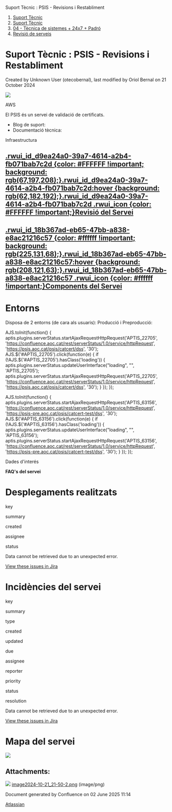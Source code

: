 Suport Tècnic : PSIS - Revisions i Restabliment  

1.  [Suport Tècnic](index.md)
2.  [Suport Tècnic](13893782.md)
3.  [04 - Tècnica de sistemes + 24x7 + Padró](26313202.md)
4.  [Revisió de serveis](36340340.md)

Suport Tècnic : PSIS - Revisions i Restabliment
===============================================

Created by Unknown User (otecobernal), last modified by Oriol Bernal on 21 October 2024

![](https://suport-valid.aoc.cat/hc/theming_assets/01HZKS4GQ4FNQ363HVG6F1Z5BN)

AWS

El PSIS és un servei de validació de certificats.

*   Blog de suport: [](https://suport-valid.aoc.cat/hc/ca)
*   Documentació tècnica: [](https://llicenciesaoc.sharepoint.com/sites/Tecnologia/Documents%20compartits/Forms/AllItems.aspx?ct=1729509491807&or=Teams%2DHL&ga=1&LOF=1&id=%2Fsites%2FTecnologia%2FDocuments%20compartits%2FGeneral%2FCOMPARTIT%2FDocumentaci%C3%B3%20Serveis%2FAWS%2FPSIS&viewid=95d1b432%2Df806%2D4898%2D98a8%2Dbc0b13da948e)

Infraestructura

[.rwui\_id\_d9ea24a0-39a7-4614-a2b4-fb071bab7c2d {color: #FFFFFF !important; background: rgb(67,197,208);}.rwui\_id\_d9ea24a0-39a7-4614-a2b4-fb071bab7c2d:hover {background: rgb(62,182,192);}.rwui\_id\_d9ea24a0-39a7-4614-a2b4-fb071bab7c2d .rwui\_icon {color: #FFFFFF !important;}Revisió del Servei](https://confluence.aoc.cat/pages/viewpage.action?pageId=41521401 "Revisió del Servei")
------------------------------------------------------------------------------------------------------------------------------------------------------------------------------------------------------------------------------------------------------------------------------------------------------------------------------------------------------------------------------------------------

[.rwui\_id\_18b367ad-eb65-47bb-a838-e8ac21216c57 {color: #ffffff !important; background: rgb(225,131,68);}.rwui\_id\_18b367ad-eb65-47bb-a838-e8ac21216c57:hover {background: rgb(208,121,63);}.rwui\_id\_18b367ad-eb65-47bb-a838-e8ac21216c57 .rwui\_icon {color: #ffffff !important;}Components del Servei](http://192.168.166.136:8080/ServeisIntegracio/mapaServeis "Components del Servei")
-----------------------------------------------------------------------------------------------------------------------------------------------------------------------------------------------------------------------------------------------------------------------------------------------------------------------------------------------------------------------------------------------

  

Entorns
=======

Disposa de 2 entorns (de cara als usuaris): Producció i Preproducció:

AJS.toInit(function() { aptis.plugins.serverStatus.startAjaxRequestHttpRequest('APTIS\_22705', 'https://confluence.aoc.cat/rest/serverStatus/1.0/service/httpRequest', 'https://psis.aoc.cat/psis/catcert/dss', '30'); AJS.$('#APTIS\_22705').click(function(e) { if (!AJS.$('#APTIS\_22705').hasClass('loading')) { aptis.plugins.serverStatus.updateUserInterface("loading", "", 'APTIS\_22705'); aptis.plugins.serverStatus.startAjaxRequestHttpRequest('APTIS\_22705', 'https://confluence.aoc.cat/rest/serverStatus/1.0/service/httpRequest', 'https://psis.aoc.cat/psis/catcert/dss', '30'); } }); });

AJS.toInit(function() { aptis.plugins.serverStatus.startAjaxRequestHttpRequest('APTIS\_63156', 'https://confluence.aoc.cat/rest/serverStatus/1.0/service/httpRequest', 'https://psis-pre.aoc.cat/psis/catcert-test/dss', '30'); AJS.$('#APTIS\_63156').click(function(e) { if (!AJS.$('#APTIS\_63156').hasClass('loading')) { aptis.plugins.serverStatus.updateUserInterface("loading", "", 'APTIS\_63156'); aptis.plugins.serverStatus.startAjaxRequestHttpRequest('APTIS\_63156', 'https://confluence.aoc.cat/rest/serverStatus/1.0/service/httpRequest', 'https://psis-pre.aoc.cat/psis/catcert-test/dss', '30'); } }); });

Dades d'interés

**FAQ's del servei**

   

             

  

Desplegaments realitzats
========================

key

summary

created

assignee

status

Data cannot be retrieved due to an unexpected error.

[View these issues in Jira](https://contacte.aoc.cat/secure/IssueNavigator.jspa?reset=true&jqlQuery=issuetype+not+in+subtaskIssueTypes%28%29+AND+Servei+%3D+PSIS+order+by+createdDate+desc+&src=confmacro)

Incidències del servei
======================

key

summary

type

created

updated

due

assignee

reporter

priority

status

resolution

Data cannot be retrieved due to an unexpected error.

[View these issues in Jira](https://contacte.aoc.cat/secure/IssueNavigator.jspa?reset=true&jqlQuery=issuetype+not+in+subtaskIssueTypes%28%29+AND+Servei+%3D+PSIS+order+by+createdDate+desc+&src=confmacro)

Mapa del servei
===============

![](attachments/41521345/118554803.png)

Attachments:
------------

![](images/icons/bullet_blue.gif) [image2024-10-21\_21-50-2.png](attachments/41521345/118554803.png) (image/png)  

Document generated by Confluence on 02 June 2025 11:14

[Atlassian](http://www.atlassian.com/)